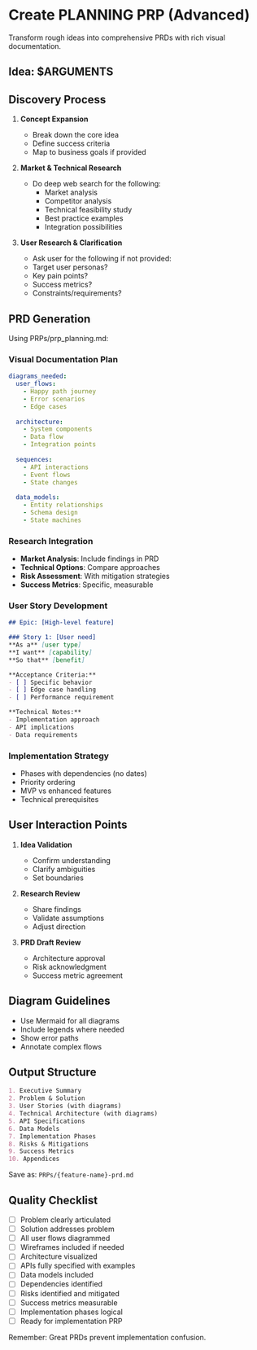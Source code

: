 # Create PLANNING PRP (Advanced)

Transform rough ideas into comprehensive PRDs with rich visual documentation.

## Idea: $ARGUMENTS

## Discovery Process

1. **Concept Expansion**
   - Break down the core idea
   - Define success criteria
   - Map to business goals if provided

2. **Market & Technical Research**
   - Do deep web search for the following:
     - Market analysis
     - Competitor analysis
     - Technical feasibility study
     - Best practice examples
     - Integration possibilities

3. **User Research & Clarification**
     - Ask user for the following if not provided:
     - Target user personas?
     - Key pain points?
     - Success metrics?
     - Constraints/requirements?

## PRD Generation

Using PRPs/prp_planning.md:

### Visual Documentation Plan
```yaml
diagrams_needed:
  user_flows:
    - Happy path journey
    - Error scenarios
    - Edge cases
  
  architecture:
    - System components
    - Data flow
    - Integration points
  
  sequences:
    - API interactions
    - Event flows
    - State changes
  
  data_models:
    - Entity relationships
    - Schema design
    - State machines
```

### Research Integration
- **Market Analysis**: Include findings in PRD
- **Technical Options**: Compare approaches
- **Risk Assessment**: With mitigation strategies
- **Success Metrics**: Specific, measurable

### User Story Development
```markdown
## Epic: [High-level feature]

### Story 1: [User need]
**As a** [user type]
**I want** [capability]
**So that** [benefit]

**Acceptance Criteria:**
- [ ] Specific behavior
- [ ] Edge case handling
- [ ] Performance requirement

**Technical Notes:**
- Implementation approach
- API implications
- Data requirements
```

### Implementation Strategy
- Phases with dependencies (no dates)
- Priority ordering
- MVP vs enhanced features
- Technical prerequisites

## User Interaction Points

1. **Idea Validation**
   - Confirm understanding
   - Clarify ambiguities
   - Set boundaries

2. **Research Review**
   - Share findings
   - Validate assumptions
   - Adjust direction

3. **PRD Draft Review**
   - Architecture approval
   - Risk acknowledgment
   - Success metric agreement

## Diagram Guidelines
- Use Mermaid for all diagrams
- Include legends where needed
- Show error paths
- Annotate complex flows

## Output Structure
```markdown
1. Executive Summary
2. Problem & Solution
3. User Stories (with diagrams)
4. Technical Architecture (with diagrams)
5. API Specifications
6. Data Models
7. Implementation Phases
8. Risks & Mitigations
9. Success Metrics
10. Appendices
```

Save as: `PRPs/{feature-name}-prd.md`

## Quality Checklist
- [ ] Problem clearly articulated
- [ ] Solution addresses problem
- [ ] All user flows diagrammed
- [ ] Wireframes included if needed
- [ ] Architecture visualized
- [ ] APIs fully specified with examples
- [ ] Data models included
- [ ] Dependencies identified
- [ ] Risks identified and mitigated
- [ ] Success metrics measurable
- [ ] Implementation phases logical
- [ ] Ready for implementation PRP

Remember: Great PRDs prevent implementation confusion.